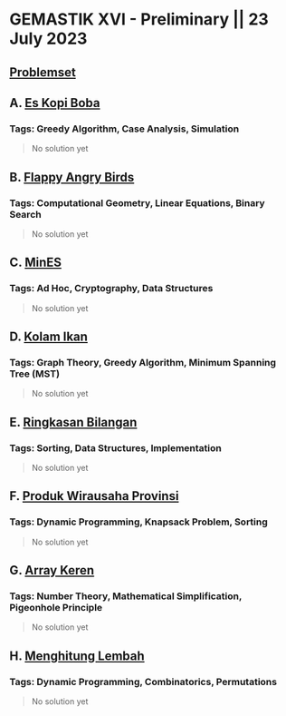 # GEMASTIK XVI - Preliminary || 23 July 2023
## [Problemset](https://tlx.toki.id/problems/gemastik-2023-pemrograman-penyisihan)

## A. [Es Kopi Boba](https://tlx.toki.id/problems/gemastik-2023-pemrograman-penyisihan/A)
### Tags: Greedy Algorithm, Case Analysis, Simulation
> No solution yet

## B. [Flappy Angry Birds](https://tlx.toki.id/problems/gemastik-2023-pemrograman-penyisihan/B)
### Tags: Computational Geometry, Linear Equations, Binary Search
> No solution yet

## C. [MinES](https://tlx.toki.id/problems/gemastik-2023-pemrograman-penyisihan/C)
### Tags: Ad Hoc, Cryptography, Data Structures
> No solution yet

## D. [Kolam Ikan](https://tlx.toki.id/problems/gemastik-2023-pemrograman-penyisihan/D)
### Tags: Graph Theory, Greedy Algorithm, Minimum Spanning Tree (MST)
> No solution yet

## E. [Ringkasan Bilangan](https://tlx.toki.id/problems/gemastik-2023-pemrograman-penyisihan/E)
### Tags: Sorting, Data Structures, Implementation
> No solution yet

## F. [Produk Wirausaha Provinsi](https://tlx.toki.id/problems/gemastik-2023-pemrograman-penyisihan/F)
### Tags: Dynamic Programming, Knapsack Problem, Sorting
> No solution yet

## G. [Array Keren](https://tlx.toki.id/problems/gemastik-2023-pemrograman-penyisihan/G)
### Tags: Number Theory, Mathematical Simplification, Pigeonhole Principle
> No solution yet

## H. [Menghitung Lembah](https://tlx.toki.id/problems/gemastik-2023-pemrograman-penyisihan/H)
### Tags: Dynamic Programming, Combinatorics, Permutations
> No solution yet
